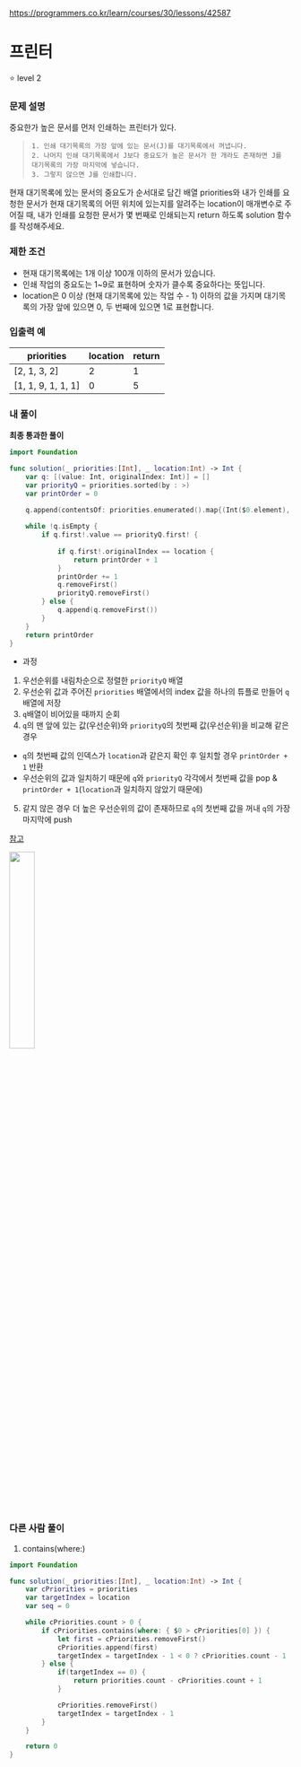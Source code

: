 https://programmers.co.kr/learn/courses/30/lessons/42587

# 프린터

⭐️ level 2

### 문제 설명

중요한가 높은 문서를 먼저 인쇄하는 프린터가 있다.

> ```
> 1. 인쇄 대기목록의 가장 앞에 있는 문서(J)를 대기목록에서 꺼냅니다.
> 2. 나머지 인쇄 대기목록에서 J보다 중요도가 높은 문서가 한 개라도 존재하면 J를 대기목록의 가장 마지막에 넣습니다.
> 3. 그렇지 않으면 J를 인쇄합니다.
> ```

현재 대기목록에 있는 문서의 중요도가 순서대로 담긴 배열 priorities와 내가 인쇄를 요청한 문서가 현재 대기목록의 어떤 위치에 있는지를 알려주는 location이 매개변수로 주어질 때, 내가 인쇄를 요청한 문서가 몇 번째로 인쇄되는지 return 하도록 solution 함수를 작성해주세요.

### 제한 조건

- 현재 대기목록에는 1개 이상 100개 이하의 문서가 있습니다.
- 인쇄 작업의 중요도는 1~9로 표현하며 숫자가 클수록 중요하다는 뜻입니다.
- location은 0 이상 (현재 대기목록에 있는 작업 수 - 1) 이하의 값을 가지며 대기목록의 가장 앞에 있으면 0, 두 번째에 있으면 1로 표현합니다.

### 입출력 예

| priorities  | location  | return     |
| ----- | ------ | ------ |
| [2, 1, 3, 2] | 2 | 1 |
| [1, 1, 9, 1, 1, 1] | 0 | 5 |


### 내 풀이

**최종 통과한 풀이**

```swift
import Foundation

func solution(_ priorities:[Int], _ location:Int) -> Int {
    var q: [(value: Int, originalIndex: Int)] = []
    var priorityQ = priorities.sorted(by : >)
    var printOrder = 0

    q.append(contentsOf: priorities.enumerated().map{(Int($0.element), Int($0.offset))})
    
    while !q.isEmpty {
        if q.first!.value == priorityQ.first! {
            
            if q.first!.originalIndex == location {
                return printOrder + 1
            }
            printOrder += 1
            q.removeFirst()
            priorityQ.removeFirst()
        } else {
            q.append(q.removeFirst())
        }
    }
    return printOrder
}
```

* 과정
1. 우선순위를 내림차순으로 정렬한 `priorityQ` 배열
2. 우선순위 값과 주어진 `priorities` 배열에서의 index 값을 하나의 튜플로 만들어 `q` 배열에 저장
3. `q`배열이 비어있을 때까지 순회
4. `q`의 맨 앞에 있는 값(우선순위)와 `priorityQ`의 첫번째 값(우선순위)을 비교해 같은 경우
  *  `q`의 첫번째 값의 인덱스가 `location`과 같은지 확인 후 일치할 경우 `printOrder + 1` 반환
  * 우선순위의 값과 일치하기 때문에 `q`와 `priorityQ` 각각에서 첫번째 값을 pop & `printOrder + 1`(`location`과 일치하지 않았기 때문에)
5. 같지 않은 경우 더 높은 우선순위의 값이 존재하므로 `q`의 첫번째 값을 꺼내 `q`의 가장 마지막에 push

[참고](https://milyo-codingstories.tistory.com/67)

<img src= "https://user-images.githubusercontent.com/52783516/111794763-e71bc580-8909-11eb-86b2-986a4d6844ae.png" width ="30%;" />



### 다른 사람 풀이

1. contains(where:)
```swift
import Foundation

func solution(_ priorities:[Int], _ location:Int) -> Int {
    var cPriorities = priorities
    var targetIndex = location
    var seq = 0

    while cPriorities.count > 0 {
        if cPriorities.contains(where: { $0 > cPriorities[0] }) {
            let first = cPriorities.removeFirst()
            cPriorities.append(first)
            targetIndex = targetIndex - 1 < 0 ? cPriorities.count - 1 : targetIndex - 1
        } else {
            if(targetIndex == 0) {
                return priorities.count - cPriorities.count + 1
            } 

            cPriorities.removeFirst()
            targetIndex = targetIndex - 1
        }
    }

    return 0
}
```


